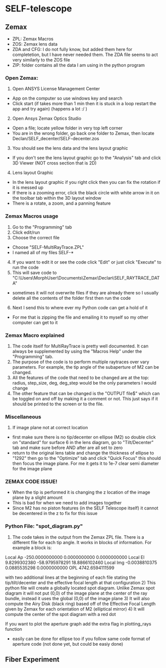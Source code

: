 # SELF-telescope

## Zemax
- ZPL: Zemax Macros
- ZOS: Zemax lens data
- ZDA and CFG: I do not fully know, but added them here for completetion, but I have never needed them. The ZDA file seems to act very similarly to the ZOS file
- ZIP: folder contains all the data I am using in the python program

### Open Zemax:
1) Open ANSYS License Management Center
- App on the computer so use windows key and search
- Click start (if takes more than 1 min then it is stuck in a loop restart the app and try again) (happens a lot :/ )
2) Open Ansys Zemax Optics Studio
- Open a file; locate yellow folder in very top left corner
- You are in the wrong folder, go back one folder to Zemax, then locate Declan/SELF_decenter/SELF-decenter.zos
3) You should see the lens data and the lens layout graphic
- If you don't see the lens layout graphic go to the "Analysis" tab and click 3D Viewer (NOT cross section that is 2D)
4) Lens layout Graphic
- In the lens layout graphic if you right click then you can fix the rotation if it is messed up
- If there is a zooming error, click the black circle with white arrow in it on the toolbar tab within the 3D layout window
- There is a rotate, a zoom, and a panning feature

### Zemax Macros usage
1) Go to the "Programming" tab
2) Click edit/run
3) Choose the correct file
- Choose "SELF-MultiRayTrace.ZPL"
- I named all of my files SELF-*
4) If you want to edit it or see the code click "Edit" or just click "Execute" to run the code
5) This will save code to "C:\Users\MorphUser\Documents\Zemax\Declan\SELF_RAYTRACE_DATA"
- sometimes it will not overwrite files if they are already there so I usually delete all the contents of the folder first then run the code
6) Next I send this to where ever my Python code can get a hold of it
- For me that is zipping the file and emailing it to myself so my other computer can get to it

### Zemax Macro explained
1) The code itself for MultiRayTrace is pretty well documented. It can always be supplemented by using the "Macros Help" under the "Programming" tab. 
2) The purpose of the code is to perform multiple raytraces over vary parameters. For example, the tip angle of the subaperture of M2 can be changed.
3) All the features of the code that need to be changed are at the top: radius, step_size, deg, deg_step would be the only parameters I would change
4) The other feature that can be changed is the "OUTPUT file$" which can be toggled on and off by making it a comment or not. This just says if it should be printed to the screen or to the file.

### Miscellaneous 
1) If image plane not at correct location
- first make sure there is no tip/decenter on ellipse (M2) so double click on "standard" for surface 6 in the lens diagram, go to "Tilt/Decenter" tab and make sure before AND after are all set to zero
- return to the original lens table and change the thickness of ellipse to "1292" then go to the "Optimize" tab and click "Quick Focus" this should then focus the image plane. For me it gets it to 1e-7 clear semi diameter for the image plane

### ZEMAX CODE ISSUE! 
- When the tip is performed it is changing the z location of the image plane by a slight amount
- This is bad for when we need to add images together
- Since M2 has no piston features (in the SELF Telescope itself) it cannot be decentered in the z to fix for this issue

### Python File: "spot_diagram.py"
1) The code takes in the output from the Zemax ZPL file. There is a different file for each tip angle. It works in blocks of information. For example a block is:

Local Ap -250.0000000000 0.0000000000 0.0000000000
Local El 9.8299302380 -58.9795978291 18.8866102460
Local Img -0.0038810375 0.0885535298 0.0000000000
OPL 4742.6594111599

with two additional lines at the beginning of each file stating the tip/tilt/decenter and the effective focal length at that configuration
2) This python file will create a globally located spot diagram. Unlike Zemax spot diagram it will not put (0,0) of the image plane at the center of the ray bundle, instead it uses the global (0,0) of the image plane
3) It will also compute the Airy Disk (black ring) based off of the Effective Focal Length given by Zemax for each orientation of M2 (elliptical mirror)
4) It will compute the center of the spot diagram with a red dot

If you want to plot the aperture graph add the extra flag in plotting_rays function
- easily can be done for ellipse too if you follow same code format of aperture code (not done yet, but could be easiy done)


## Fiber Experiment

